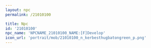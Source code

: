 ```yaml
---
layout: npc
permalink: /21010100

title: Npc
id: '21010100'
npc_name: 'NPCNAME_21010100_NAME:[F]Develop'
icon_url: 'portrait/mob/21010100_n_kerbesthugbatongreen_p.png'
---
```

